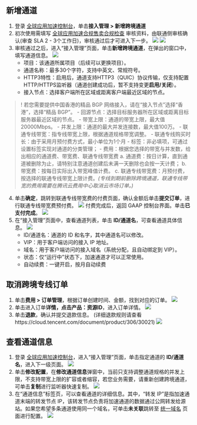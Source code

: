 ## 新增通道

1. 登录 [全球应用加速控制台](https://console.cloud.tencent.com/gaap)，单击**接入管理 > 新增跨境通道**
2. 初次使用需填写 [全球应用加速合规售卖合规检查](https://console.cloud.tencent.com/vpc/ccn/apply) 审核资料，由联通侧审核确认(审查 SLA 2 - 3个工作日)，审核通过后才可进入下一步。
![](https://qcloudimg.tencent-cloud.cn/raw/245f09dbbf8fb57311e86794c96a97a8.png)
![](https://qcloudimg.tencent-cloud.cn/raw/03e7353654dd59438651110bd4483867.png)
3. 审核通过之后，进入“接入管理”页面，单击**新增跨境通道**，在弹出的窗口中，填写通道信息。
![](https://qcloudimg.tencent-cloud.cn/raw/f53bde2fbaf0855fa8574a4cf98da38f.png)
	- 项目：该通道所属项目（后续可以更换项目）。
	- 通道名称：最多30个字符，支持中英文、常规符号。
	- HTTP3特性：启用后，通道支持HTTP3（QUIC）协议传输，仅支持配置HTTP/HTTPS监听器（通道创建成功后，暂不支持变更**启用/关闭**）。
	- 接入节点：选择客户端所在区域或距离客户端最近区域的节点。
>! 若您需要提供中国香港的精品 BGP 网络接入，请在“接入节点”选择“香港”，选择“精品 BGP”。
	- 回源节点：选择目标服务器所在区域或距离目标服务器最近区域的节点。
	- 带宽上限：通道的带宽上限，最大值20000Mbps。
	- 并发上限：通道的最大并发连接数，最大值100万。
	- 联通专线带宽：指专线带宽上限，根据通道规格带宽调整。
	- 联通专线购买时长：由于采用月预付费方式，最小单位为1个月
	- 标签：非必填项，可通过设置标签实现对通道的分类管理；
	- 费用：根据您选择的带宽与并发数，给出相应的通道费、带宽费、联通专线带宽费
		a. 通道费：按日计算，直到通道被删除为止，请特别注意通道创建后未满一天删除也会按一天计费； 
		b. 带宽费：按每日实际出入带宽峰值计费。
		c. 联通专线带宽费：月预付费，按选择的联通专线带宽上限计费。*(专线到期前删除跨境通道，联通专线带宽的费用需要在腾讯云费用中心取消云市场订单。)*
4. 单击**确定**，跳转到联通专线带宽费的付费页面，确认金额后单击**提交订单**，进行联通专线带宽费预付费。
![](https://qcloudimg.tencent-cloud.cn/raw/fcec68c5220503f166ca528a92e53188.png)
付费完成后，返回 GAAP 控制台界面。单击**已支付完成**。
![](https://qcloudimg.tencent-cloud.cn/raw/acb02761a4064e1cae8892532b71372f.png)
5. 在“接入管理”页面中，查看通道列表，单击 **ID/通道名**，可查看通道具体信息。
![](https://qcloudimg.tencent-cloud.cn/raw/4f735863b8e28e65df609ed3fdfc86f7.png)
	- ID/通道名：通道的 ID 和名字，其中通道名可以修改。
	- VIP：用于客户端访问的接入 IP 地址。
	- 域名：用于客户端访问的接入域名（系统分配，且自动绑定到 VIP）。
	- 状态：仅“运行中”状态下，加速通道才可以正常使用。
	- 自动续费：一键开启，按月自动续费

## 取消跨境专线订单

1. 单击**费用 > 订单管理**，根据订单创建时间、金额，找到对应的订单。
![](https://qcloudimg.tencent-cloud.cn/raw/8ddfb836c6a713a092c5a7f0f181e6b7.png)
2. 单击进入订单**详情，**点击**产品：资源ID**，进入订单详情。
![](https://qcloudimg.tencent-cloud.cn/raw/9388e276f8c6ce1fa9ad90c40adf0a89.png)
3. 单击**退款**，确认并提交退款信息。
(详细退款规则请查看https://cloud.tencent.com/document/product/306/30021)
![](https://qcloudimg.tencent-cloud.cn/raw/3632f1e77389958278903e8385b27f4a.png)



## 查看通道信息

1. 登录 [全球应用加速控制台](https://console.cloud.tencent.com/gaap)，进入“接入管理”页面，单击指定通道的 **ID/通道名**，进入下一级页面。
![](https://qcloudimg.tencent-cloud.cn/raw/4880fea1db861598fac59bfe936c196c.png)
2. 单击**修改配置**，在**修改通道信息**弹窗中，当前只支持调整通道规格的并发上限，不支持带宽上限的扩容或者缩容，若您业务需要，请重新创建跨境通道，可单击**复制**进行监听器快速复制。
![](https://qcloudimg.tencent-cloud.cn/raw/01b41b4335edecdde68b95c53528ef05.png)
3. 在“通道信息”标签页，可以查看通道的详细信息。其中，“转发 IP”是指加速通道末端的转发节点 IP，该转发节点负责将加速通道的数据通过公网转发给源站。如果您希望多条通道使用同一个域名，可单击**未关联**跳转至 [统一域名](https://console.cloud.tencent.com/gaap/domain) 页面进行配置。
![](https://qcloudimg.tencent-cloud.cn/raw/98d35ef01b16b68ddcc7b54052285462.png)
